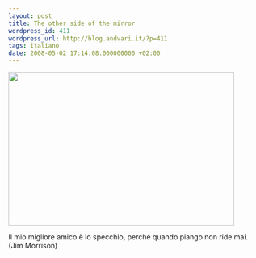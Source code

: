 ```yaml
---
layout: post
title: The other side of the mirror
wordpress_id: 411
wordpress_url: http://blog.andvari.it/?p=411
tags: italiano
date: 2008-05-02 17:14:08.000000000 +02:00
---
```

<a href="http://farm3.static.flickr.com/2254/2459595100_268fbdc41d_b.jpg"><img class="centered" src="http://farm3.static.flickr.com/2254/2459595100_268fbdc41d.jpg" alt="" width="447" height="305" /></a>

Il mio migliore amico è lo specchio, perché quando piango non ride mai. (Jim Morrison)
